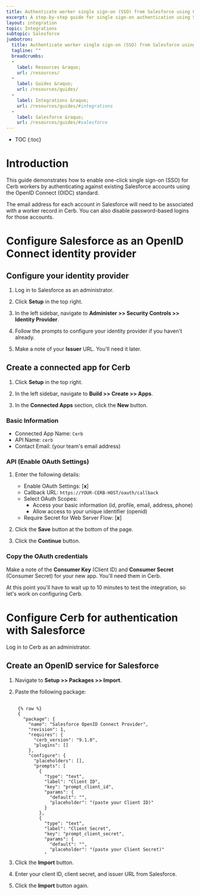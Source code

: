 ```yaml
---
title: Authenticate worker single sign-on (SSO) from Salesforce using OpenID Connect
excerpt: A step-by-step guide for single sign-on authentication using Salesforce accounts
layout: integration
topic: Integrations
subtopic: Salesforce
jumbotron:
  title: Authenticate worker single sign-on (SSO) from Salesforce using OpenID Connect
  tagline: ""
  breadcrumbs:
  -
    label: Resources &raquo;
    url: /resources/
  -
    label: Guides &raquo;
    url: /resources/guides/
  -
    label: Integrations &raquo;
    url: /resources/guides/#integrations
  -
    label: Salesforce &raquo;
    url: /resources/guides/#salesforce
---
```


* TOC
{:toc}

# Introduction

This guide demonstrates how to enable one-click single sign-on (SSO) for Cerb workers by authenticating against existing Salesforce accounts using the OpenID Connect (OIDC) standard.

<div class="cerb-box note">
<p>The email address for each account in Salesforce will need to be associated with a worker record in Cerb. You can also disable password-based logins for those accounts.</p>
</div>

# Configure Salesforce as an OpenID Connect identity provider

## Configure your identity provider

1. Log in to Salesforce as an administrator.

1. Click **Setup** in the top right.

1. In the left sidebar, navigate to **Administer >> Security Controls >> Identity Provider**.

1. Follow the prompts to configure your identity provider if you haven't already.

1. Make a note of your **Issuer** URL. You'll need it later.

## Create a connected app for Cerb

1. Click **Setup** in the top right.

1. In the left sidebar, navigate to **Build >> Create >> Apps**.

1. In the **Connected Apps** section, click the **New** button.

### Basic Information

* Connected App Name: `Cerb`
* API Name: `cerb`
* Contact Email: (your team's email address)

### API (Enable OAuth Settings)

1. Enter the following details:
	* Enable OAuth Settings: [**x**]
	* Callback URL: `https://YOUR-CERB-HOST/oauth/callback`
	* Select OAuth Scopes:
		* Access your basic information (id, profile, email, address, phone)
		* Allow access to your unique identifier (openid)
	* Require Secret for Web Server Flow: [**x**]

1. Click the **Save** button at the bottom of the page.

1. Click the **Continue** button.

### Copy the OAuth credentials

Make a note of the **Consumer Key** (Client ID) and **Consumer Secret** (Consumer Secret) for your new app. You'll need them in Cerb.

At this point you'll have to wait up to 10 minutes to test the integration, so let's work on configuring Cerb.

# Configure Cerb for authentication with Salesforce 

Log in to Cerb as an administrator.

## Create an OpenID service for Salesforce

1. Navigate to **Setup >> Packages >> Import**.

1. Paste the following package:

	<pre style="max-height:29.5em;">
	<code class="language-json">
	{% raw %}
	{
	  "package": {
	    "name": "Salesforce OpenID Connect Provider",
	    "revision": 1,
	    "requires": {
	      "cerb_version": "9.1.0",
	      "plugins": []
	    },
	    "configure": {
	      "placeholders": [],
	      "prompts": [
	        {
	          "type": "text",
	          "label": "Client ID",
	          "key": "prompt_client_id",
	          "params": {
	            "default": "",
	            "placeholder": "(paste your Client ID)"
	          }
	        },
	        {
	          "type": "text",
	          "label": "Client Secret",
	          "key": "prompt_client_secret",
	          "params": {
	            "default": "",
	            "placeholder": "(paste your Client Secret)"
	          }
	        },
	        {
	          "type": "text",
	          "label": "Issuer URL",
	          "key": "prompt_issuer_url",
	          "params": {
	            "default": "",
	            "placeholder": "(paste your Isser URL from Salesforce)"
	          }
	        }
	      ]
	    }
	  },
	  "records": [
	    {
	      "uid": "service_salesforce",
	      "_context": "connected_service",
	      "name": "Salesforce",
	      "uid": "salesforce-oidc",
	      "extension_id": "cerb.service.provider.oidc",
	      "params": {
	        "client_id": "{{{prompt_client_id}}}",
	        "client_secret": "{{{prompt_client_secret}}}",
	        "scope": "openid profile",
	        "issuer": "{{{prompt_issuer_url}}}",
	        "authorization_url": "{{{prompt_issuer_url}}}/services/oauth2/authorize",
	        "access_token_url": "{{{prompt_issuer_url}}}/services/oauth2/token",
	        "userinfo_url": "{{{prompt_issuer_url}}}/services/oauth2/userinfo",
	        "jwks_url": "{{{prompt_issuer_url}}}/id/keys"
	      }
	    }
	  ]
	}
	{% endraw %}
	</code>
	</pre>

1. Click the **Import** button.

1. Enter your client ID, client secret, and issuer URL from Salesforce.

1. Click the **Import** button again.
